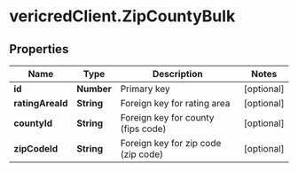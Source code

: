 # vericredClient.ZipCountyBulk

## Properties
Name | Type | Description | Notes
------------ | ------------- | ------------- | -------------
**id** | **Number** | Primary key | [optional] 
**ratingAreaId** | **String** | Foreign key for rating area | [optional] 
**countyId** | **String** | Foreign key for county (fips code) | [optional] 
**zipCodeId** | **String** | Foreign key for zip code (zip code) | [optional] 


